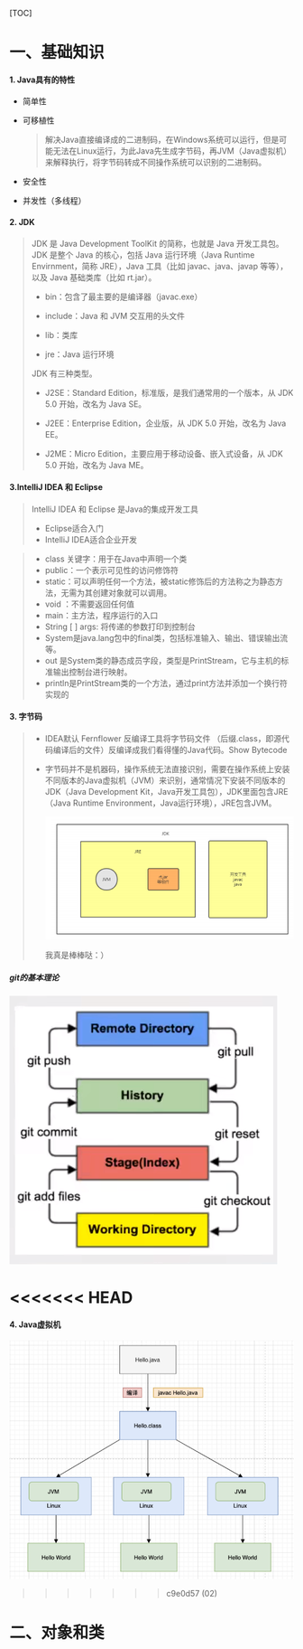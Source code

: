 [TOC]

# 一、基础知识

#### 1. Java具有的特性

- 简单性

- 可移植性

  > 解决Java直接编译成的二进制码，在Windows系统可以运行，但是可能无法在Linux运行，为此Java先生成字节码，再JVM（Java虚拟机）来解释执行，将字节码转成不同操作系统可以识别的二进制码。
  
- 安全性

- 并发性（多线程）

####  2. JDK

> JDK 是 Java Development ToolKit 的简称，也就是 Java 开发工具包。JDK 是整个 Java 的核心，包括 Java 运行环境（Java Runtime Envirnment，简称 JRE），Java 工具（比如 javac、java、javap 等等），以及 Java 基础类库（比如 rt.jar）。
>
> - bin：包含了最主要的是编译器（javac.exe）
>
> - include：Java 和 JVM 交互用的头文件
>
> - lib：类库
> - jre：Java 运行环境
>
> JDK 有三种类型。
>
> - J2SE：Standard Edition，标准版，是我们通常用的一个版本，从 JDK 5.0 开始，改名为 Java SE。
>
> - J2EE：Enterprise Edition，企业版，从 JDK 5.0 开始，改名为 Java EE。
>
> - J2ME：Micro Edition，主要应用于移动设备、嵌入式设备，从 JDK 5.0 开始，改名为 Java ME。

  #### 3.IntelliJ IDEA 和 Eclipse 

> IntelliJ IDEA 和 Eclipse 是Java的集成开发工具
>
> - Eclipse适合入门
> - IntelliJ IDEA适合企业开发

>- class 关键字：用于在Java中声明一个类
>- public：一个表示可见性的访问修饰符
>- static：可以声明任何一个方法，被static修饰后的方法称之为静态方法，无需为其创建对象就可以调用。
>- void ：不需要返回任何值
>- main：主方法，程序运行的入口
>- String [ ] args: 将传递的参数打印到控制台 
>  - System是java.lang包中的final类，包括标准输入、输出、错误输出流等。
>  - out 是System类的静态成员字段，类型是PrintStream，它与主机的标准输出控制台进行映射。
>  - println是PrintStream类的一个方法，通过print方法并添加一个换行符实现的

#### 3. 字节码

> - IDEA默认 Fernflower 反编译工具将字节码文件 （后缀.class，即源代码编译后的文件）反编译成我们看得懂的Java代码。Show Bytecode
>
> - 字节码并不是机器码，操作系统无法直接识别，需要在操作系统上安装不同版本的Java虚拟机（JVM）来识别，通常情况下安装不同版本的JDK（Java Development Kit，Java开发工具包），JDK里面包含JRE（Java Runtime Environment，Java运行环境），JRE包含JVM。
>
>   ![](https://github.com/wuwenwenIT/Typora_textbook/raw/master/assets/1.png)
>
>   我真是棒棒哒：）

##### git的基本理论

![](https://github.com/wuwenwenIT/assets/raw/master/image-20210117171211406.png)

<<<<<<< HEAD
=======
#### 4. Java虚拟机

![01](https://github.com/wuwenwenIT/assets/raw/master/image-20210117195758828.png)









>>>>>>> c9e0d57 (02)

# 二、对象和类



